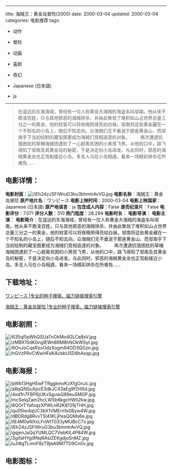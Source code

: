 
---
title: 海贼王：黄金岛冒险(2000)
date: 2000-03-04
updated: 2000-03-04
categories: 电影推荐
tags:
- 动作
- 冒险
- 动画
- 喜剧
- 奇幻

- Japanese (日本語)
- ja
---


> 在遥远的东海海域，曾经有一位人称黄金大海贼的海盗名叫邬南。他从来不欺凌百姓，只与其他邪恶的海贼拼杀，并由此聚敛了堆积如山占世界总量三分之一的黄金，他的财富可以将夜晚照得亮如白昼。邬南将这些黄金藏在一个不知名的小岛上，随后不知去向。众海贼们无不垂涎于那座黄金山，而邬南手下当初绘制的藏宝图更成为海贼们竞相追逐的对象。  　　再次遭遇饥饿困扰的草帽海贼团遇到了一心脱离贫困的小男孩飞男，从他的口中，路飞得知了邬南及其黄金岛的秘密，于是决定向小岛进发。与此同时，邪恶的海贼黄金龙也正驾船接近小岛。多支人马在小岛相遇，看来一场精彩拼杀在所难免……

## **电影详情**：

**电影封面**：<img src="https://image.tmdb.org/t/p/w200/iEh24zJSFiWruG3bu3bhmtrAvVQ.jpg" alt="/iEh24zJSFiWruG3bu3bhmtrAvVQ.jpg" title="/iEh24zJSFiWruG3bu3bhmtrAvVQ.jpg">
**电影名称**：海贼王：黄金岛冒险
**原产地片名**：ワンピース
**电影上映时间**：2000-03-04
**电影上映国家**：Japanese (日本語)
**原产地语言**：ja
**包含成人内容**：False
**是否纪录片**：False
**电影评分**：7.071
**评分人数**：310
**热门程度**：28.299
**电影时长**：
**电影导演**：
**电影主演**：
**电影简介**：在遥远的东海海域，曾经有一位人称黄金大海贼的海盗名叫邬南。他从来不欺凌百姓，只与其他邪恶的海贼拼杀，并由此聚敛了堆积如山占世界总量三分之一的黄金，他的财富可以将夜晚照得亮如白昼。邬南将这些黄金藏在一个不知名的小岛上，随后不知去向。众海贼们无不垂涎于那座黄金山，而邬南手下当初绘制的藏宝图更成为海贼们竞相追逐的对象。  　　再次遭遇饥饿困扰的草帽海贼团遇到了一心脱离贫困的小男孩飞男，从他的口中，路飞得知了邬南及其黄金岛的秘密，于是决定向小岛进发。与此同时，邪恶的海贼黄金龙也正驾船接近小岛。多支人马在小岛相遇，看来一场精彩拼杀在所难免……

## **下载地址**：
[ワンピース |专业的种子搜索、磁力链接搜索引擎](https://movie.amd794.com:2083/?search=%E3%83%AF%E3%83%B3%E3%83%94%E3%83%BC%E3%82%B9&ordering=&mode=match_phrase&page_size=10&page=1)

[海贼王：黄金岛冒险 |专业的种子搜索、磁力链接搜索引擎](https://movie.amd794.com:2083/?search=%E6%B5%B7%E8%B4%BC%E7%8E%8B%EF%BC%9A%E9%BB%84%E9%87%91%E5%B2%9B%E5%86%92%E9%99%A9&ordering=&mode=match_phrase&page_size=10&page=1)
 

## **电影剧照**：
<img src="https://image.tmdb.org/t/p/original/635qI5pWhQSUaTnOkMo4GLCe8sV.jpg" alt="/635qI5pWhQSUaTnOkMo4GLCe8sV.jpg" title="/635qI5pWhQSUaTnOkMo4GLCe8sV.jpg"><img src="https://image.tmdb.org/t/p/original/zMBX15dKGnglEWn6RM8hNOkWSyt.jpg" alt="/zMBX15dKGnglEWn6RM8hNOkWSyt.jpg" title="/zMBX15dKGnglEWn6RM8hNOkWSyt.jpg"><img src="https://image.tmdb.org/t/p/original/6OnJoCqeRzoOdzXogm64OD3QGzn.jpg" alt="/6OnJoCqeRzoOdzXogm64OD3QGzn.jpg" title="/6OnJoCqeRzoOdzXogm64OD3QGzn.jpg"><img src="https://image.tmdb.org/t/p/original/hGVzPRvCWwHFeKAcbbU5D8hAsqp.jpg" alt="/hGVzPRvCWwHFeKAcbbU5D8hAsqp.jpg" title="/hGVzPRvCWwHFeKAcbbU5D8hAsqp.jpg">

## **电影海报**：
<img src="https://image.tmdb.org/t/p/original/pWkf3HgH5wFTRggkmvKzXfgOnJc.jpg" alt="/pWkf3HgH5wFTRggkmvKzXfgOnJc.jpg" title="/pWkf3HgH5wFTRggkmvKzXfgOnJc.jpg"><img src="https://image.tmdb.org/t/p/original/aRqQNSuXpcE3dkJC43aEg9f2HXd.jpg" alt="/aRqQNSuXpcE3dkJC43aEg9f2HXd.jpg" title="/aRqQNSuXpcE3dkJC43aEg9f2HXd.jpg"><img src="https://image.tmdb.org/t/p/original/4ed1n7FBP6jUKxSguwQ89euSMGP.jpg" alt="/4ed1n7FBP6jUKxSguwQ89euSMGP.jpg" title="/4ed1n7FBP6jUKxSguwQ89euSMGP.jpg"><img src="https://image.tmdb.org/t/p/original/mcSelqZam2hcLWSb6kgcHWli2kw.jpg" alt="/mcSelqZam2hcLWSb6kgcHWli2kw.jpg" title="/mcSelqZam2hcLWSb6kgcHWli2kw.jpg"><img src="https://image.tmdb.org/t/p/original/6QOrTYafoqzXPWLnR2K8129jTHH.jpg" alt="/6QOrTYafoqzXPWLnR2K8129jTHH.jpg" title="/6QOrTYafoqzXPWLnR2K8129jTHH.jpg"><img src="https://image.tmdb.org/t/p/original/qu05lw4qUC3bX1VMErn1s0Byw4W.jpg" alt="/qu05lw4qUC3bX1VMErn1s0Byw4W.jpg" title="/qu05lw4qUC3bX1VMErn1s0Byw4W.jpg"><img src="https://image.tmdb.org/t/p/original/dBDRdg8RvvTSl41KLjPeaQQMs6e.jpg" alt="/dBDRdg8RvvTSl41KLjPeaQQMs6e.jpg" title="/dBDRdg8RvvTSl41KLjPeaQQMs6e.jpg"><img src="https://image.tmdb.org/t/p/original/llE4M0aNXxLFcWtT033yMUBcC7x.jpg" alt="/llE4M0aNXxLFcWtT033yMUBcC7x.jpg" title="/llE4M0aNXxLFcWtT033yMUBcC7x.jpg"><img src="https://image.tmdb.org/t/p/original/iEh24zJSFiWruG3bu3bhmtrAvVQ.jpg" alt="/iEh24zJSFiWruG3bu3bhmtrAvVQ.jpg" title="/iEh24zJSFiWruG3bu3bhmtrAvVQ.jpg"><img src="https://image.tmdb.org/t/p/original/gqjenJaQqYUMLQC7VebKlL4P84W.jpg" alt="/gqjenJaQqYUMLQC7VebKlL4P84W.jpg" title="/gqjenJaQqYUMLQC7VebKlL4P84W.jpg"><img src="https://image.tmdb.org/t/p/original/3gifaHYgi9NqRAslZEKgdjoSnMZ.jpg" alt="/3gifaHYgi9NqRAslZEKgdjoSnMZ.jpg" title="/3gifaHYgi9NqRAslZEKgdjoSnMZ.jpg"><img src="https://image.tmdb.org/t/p/original/uJt8gTLmnF8zTBjeA9M7TD9Cn0v.jpg" alt="/uJt8gTLmnF8zTBjeA9M7TD9Cn0v.jpg" title="/uJt8gTLmnF8zTBjeA9M7TD9Cn0v.jpg">

## **电影图标**：


